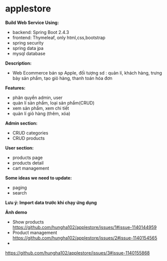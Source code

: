 # applestore
**Build Web Service Using:**
- backend: Spring Boot 2.4.3
- frontend: Thymeleaf, only html,css,bootstrap
- spring security
- spring data jpa
- mysql database

**Description:**
- Web Ecommerce bán sp Apple, đối tượng sd : quản lí, khách hàng, trưng bày sản phẩm, tạo giỏ hàng, thanh toán hóa đơn

**Features:**
- phân quyền admin, user
- quản lí sản phẩm, loại sản phẩm(CRUD)
- xem sản phẩm, xem chi tiết
- quản lí giỏ hàng (thêm, xóa)

**Admin section:**
- CRUD categories
- CRUD products

**User section:**
- products page
- products detail
- cart management

**Some ideas we need to update:**
- paging
- search 

**Lưu ý: Import data trước khi chạy ứng dụng**

**Ảnh demo**

- Show products
https://github.com/hungha102/applestore/issues/1#issue-1140144959
- Product management
https://github.com/hungha102/applestore/issues/2#issue-1140154565
- 
https://github.com/hungha102/applestore/issues/3#issue-1140155868


